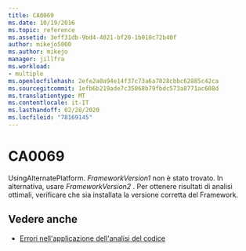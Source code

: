 ```yaml
---
title: CA0069
ms.date: 10/19/2016
ms.topic: reference
ms.assetid: 3eff31db-9bd4-4021-bf20-1b010c72b40f
author: mikejo5000
ms.author: mikejo
manager: jillfra
ms.workload:
- multiple
ms.openlocfilehash: 2efe2a0a94e14f37c73a6a7028cbbc62885c42ca
ms.sourcegitcommit: 1efb6b219ade7c35068b79fbdc573a8771ac608d
ms.translationtype: MT
ms.contentlocale: it-IT
ms.lasthandoff: 02/28/2020
ms.locfileid: "78169145"
---
```

# <a name="ca0069"></a>CA0069

UsingAlternatePlatform. *FrameworkVersion1* non è stato trovato. In alternativa, usare *FrameworkVersion2* . Per ottenere risultati di analisi ottimali, verificare che sia installata la versione corretta del Framework.

## <a name="see-also"></a>Vedere anche

- [Errori nell'applicazione dell'analisi del codice](../code-quality/code-analysis-application-errors.md)
